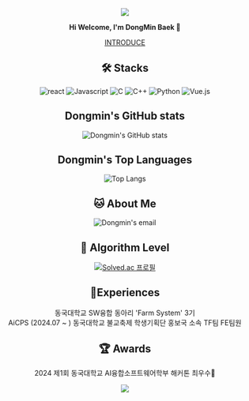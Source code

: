 
<div align=center>
<img src="https://capsule-render.vercel.app/api?type=waving&color=87CEEB&height=150&section=header&text=WELCOME"/>

**Hi Welcome, I'm DongMin Baek 👋**


[INTRODUCE](https://possible-ceder-94b.notion.site/eef04aa991434113b712551d4134061a)


## 🛠️ Stacks

       
![react](https://img.shields.io/badge/React-20232A?style=for-the-badge&logo=react&logoColor=61DAFB)
![Javascript](https://img.shields.io/badge/JavaScript-F7DF1E?style=for-the-badge&logo=JavaScript&logoColor=white)
![C](https://img.shields.io/badge/C-00599C?style=for-the-badge&logo=c&logoColor=white)
![C++](https://img.shields.io/badge/C%2B%2B-00599C?style=for-the-badge&logo=c%2B%2B&logoColor=white)
![Python](https://img.shields.io/badge/Python-3776AB?style=for-the-badge&logo=python&logoColor=white)
![Vue.js](https://img.shields.io/badge/-Vue.js-4fc08d?style=flat&logo=vuedotjs&logoColor=white)
  

     
## Dongmin's GitHub stats


![Dongmin's GitHub stats](https://github-readme-stats.vercel.app/api?username=dongmin0204&show_icons=true&hide=contribs,prs&show_icons=true&theme=skyblue)
  


## Dongmin's Top Languages

![Top Langs](https://github-readme-stats.vercel.app/api/top-langs/?username=dongmin0204&layout=compact&theme=dracula)
  

## 🐱 About Me

![Dongmin's email](https://img.shields.io/badge/Gmail-D14836?style=for-the-badge&logo=gmail&logoColor=white)
  

## 🏅 Algorithm Level

[![Solved.ac 프로필](http://mazassumnida.wtf/api/v2/generate_badge?boj=nm2205)](https://solved.ac/nm2205)
  

## 🌱Experiences
동국대학교 SW융합 동아리 'Farm System' 3기  
AiCPS (2024.07 ~ )
동국대학교 불교축제 학생기획단 홍보국 소속 TF팀 FE팀원
  
## 🏆 Awards

2024 제1회 동국대학교 AI융합소프트웨어학부 해커톤 최우수🏅

<img src="https://capsule-render.vercel.app/api?type=waving&color=87CEEB&height=150&section=footer" />

<!--

Here are some ideas to get you started:

- 🔭 I’m currently working on ...
- 🌱 I’m currently learning ...
- 👯 I’m looking to collaborate on ...
- 🤔 I’m looking for help with ...
- 💬 Ask me about ...
- 📫 How to reach me: ...
- 😄 Pronouns: ...
- ⚡ Fun fact: ...
-->

